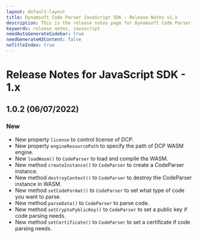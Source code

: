```yaml
---
layout: default-layout
title: Dynamsoft Code Parser JavaScript SDK - Release Notes v1.x
description: This is the release notes page for Dynamsoft Code Parser JavaScript SDK v1.x.
keywords: release notes, javascript
needAutoGenerateSidebar: true
needGenerateH3Content: false
noTitleIndex: true
---
```


# Release Notes for JavaScript SDK - 1.x

## 1.0.2 (06/07/2022)

### New

* New property `license` to control license of DCP.
* New property `engineResourcePath` to specify the path of DCP WASM engine.
* New `loadWasm()` to `CodeParser` to load and compile the WASM.
* New method `createInstance()` to `CodeParser` to create a CodeParser instance.
* New method `destroyContext()` to `CodeParser` to destroy the CodeParser instance in WASM.
* New method `setCodeFormat()` to `CodeParser` to set what type of code you want to parse.
* New method `parseData()` to `CodeParser` to parse code.
* New method `setCryptoPyblicKey()` to `CodeParser` to set a public key if code parsing needs.
* New method `setCertificate()` to `CodeParser` to set a certificate if code parsing needs.
